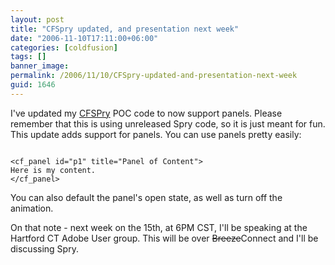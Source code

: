 ```yaml
---
layout: post
title: "CFSpry updated, and presentation next week"
date: "2006-11-10T17:11:00+06:00"
categories: [coldfusion]
tags: []
banner_image: 
permalink: /2006/11/10/CFSpry-updated-and-presentation-next-week
guid: 1646
---
```


I've updated my <a href="http://cfspry.riaforge.org">CFSPry</a> POC code to now support panels. Please remember that this is using unreleased Spry code, so it is just meant for fun. This update adds support for panels. You can use panels pretty easily:

<code>
&lt;cf_panel id="p1" title="Panel of Content"&gt;
Here is my content.
&lt;/cf_panel&gt;
</code>

You can also default the panel's open state, as well as turn off the animation.

On that note - next week on the 15th, at 6PM CST, I'll be speaking at the Hartford CT Adobe User group. This will be over <strike>Breeze</strike>Connect and I'll be discussing Spry.